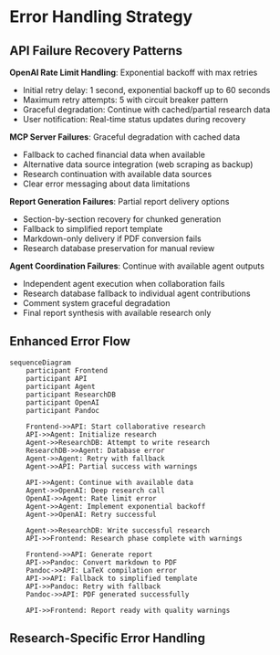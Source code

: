 # Error Handling Strategy

## API Failure Recovery Patterns

**OpenAI Rate Limit Handling**: Exponential backoff with max retries
- Initial retry delay: 1 second, exponential backoff up to 60 seconds
- Maximum retry attempts: 5 with circuit breaker pattern
- Graceful degradation: Continue with cached/partial research data
- User notification: Real-time status updates during recovery

**MCP Server Failures**: Graceful degradation with cached data
- Fallback to cached financial data when available
- Alternative data source integration (web scraping as backup)
- Research continuation with available data sources
- Clear error messaging about data limitations

**Report Generation Failures**: Partial report delivery options
- Section-by-section recovery for chunked generation
- Fallback to simplified report template
- Markdown-only delivery if PDF conversion fails
- Research database preservation for manual review

**Agent Coordination Failures**: Continue with available agent outputs
- Independent agent execution when collaboration fails
- Research database fallback to individual agent contributions
- Comment system graceful degradation
- Final report synthesis with available research only

## Enhanced Error Flow

```mermaid
sequenceDiagram
    participant Frontend
    participant API
    participant Agent
    participant ResearchDB
    participant OpenAI
    participant Pandoc
    
    Frontend->>API: Start collaborative research
    API->>Agent: Initialize research
    Agent->>ResearchDB: Attempt to write research
    ResearchDB->>Agent: Database error
    Agent->>Agent: Retry with fallback
    Agent->>API: Partial success with warnings
    
    API->>Agent: Continue with available data
    Agent->>OpenAI: Deep research call
    OpenAI->>Agent: Rate limit error
    Agent->>Agent: Implement exponential backoff
    Agent->>OpenAI: Retry successful
    
    Agent->>ResearchDB: Write successful research
    API->>Frontend: Research phase complete with warnings
    
    Frontend->>API: Generate report
    API->>Pandoc: Convert markdown to PDF
    Pandoc->>API: LaTeX compilation error
    API->>API: Fallback to simplified template
    API->>Pandoc: Retry with fallback
    Pandoc->>API: PDF generated successfully
    
    API->>Frontend: Report ready with quality warnings
```

## Research-Specific Error Handling

```python